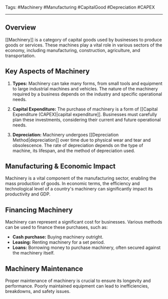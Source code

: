 Tags: #Machinery #Manufacturing #CapitalGood #Depreciation #CAPEX

---

## Overview

[[Machinery]] is a category of capital goods used by businesses to produce goods or services. These machines play a vital role in various sectors of the economy, including manufacturing, construction, agriculture, and transportation.

## Key Aspects of Machinery

1. **Types:** Machinery can take many forms, from small tools and equipment to large industrial machines and vehicles. The nature of the machinery required by a business depends on the industry and specific operational needs.
    
2. **Capital Expenditure:** The purchase of machinery is a form of [[Capital Expenditure (CAPEX)|capital expenditure]]. Businesses must carefully plan these investments, considering their current and future operational needs.
    
3. **Depreciation:** Machinery undergoes [[Depreciation Method|depreciation]] over time due to physical wear and tear and obsolescence. The rate of depreciation depends on the type of machine, its lifespan, and the method of depreciation used.
    

## Manufacturing & Economic Impact

Machinery is a vital component of the manufacturing sector, enabling the mass production of goods. In economic terms, the efficiency and technological level of a country's machinery can significantly impact its productivity and GDP.

## Financing Machinery

Machinery can represent a significant cost for businesses. Various methods can be used to finance these purchases, such as:

- **Cash purchase:** Buying machinery outright.
- **Leasing:** Renting machinery for a set period.
- **Loans:** Borrowing money to purchase machinery, often secured against the machinery itself.

## Machinery Maintenance

Proper maintenance of machinery is crucial to ensure its longevity and performance. Poorly maintained equipment can lead to inefficiencies, breakdowns, and safety issues.